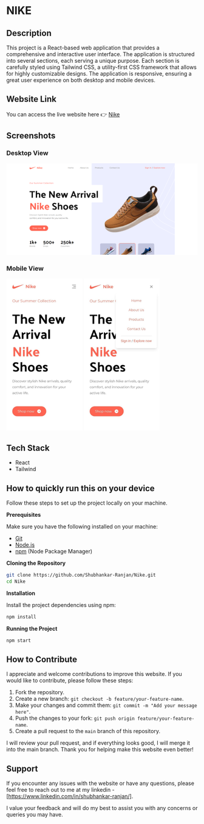 # NIKE

## Description

This project is a React-based web application that provides a comprehensive and interactive user interface. The application is structured into several sections, each serving a unique purpose. Each section is carefully styled using Tailwind CSS, a utility-first CSS framework that allows for highly customizable designs. The application is responsive, ensuring a great user experience on both desktop and mobile devices.

## Website Link

You can access the live website here 👉 [Nike](https://ranjan-nike.netlify.app/)

## Screenshots

### Desktop View

![Desktop Screenshot](image/desktop_ss.png)

### Mobile View

<!-- ![Mobile Screenshot without menu](image/mobile_ss1.jpg) -->
<!-- ![Mobile Screenshot with menu](image/mobile_ss2.jpg) -->
<img src="image/mobile_ss1.jpg" alt="Mobile Screenshot without menu" width="200"/>
<img src="image/mobile_ss2.jpg" alt="Mobile Screenshot with menu" width="200"/>

## Tech Stack

- React
- Tailwind

## How to quickly run this on your device

Follow these steps to set up the project locally on your machine.

**Prerequisites**

Make sure you have the following installed on your machine:

- [Git](https://git-scm.com/)
- [Node.js](https://nodejs.org/en)
- [npm](https://www.npmjs.com/) (Node Package Manager)

**Cloning the Repository**

```bash
git clone https://github.com/Shubhankar-Ranjan/Nike.git
cd Nike
```

**Installation**

Install the project dependencies using npm:

```bash
npm install
```


**Running the Project**

```bash
npm start
```

## How to Contribute

I appreciate and welcome contributions to improve this website. If you would like to contribute, please follow these steps:

1. Fork the repository.
2. Create a new branch: `git checkout -b feature/your-feature-name`.
3. Make your changes and commit them: `git commit -m "Add your message here"`.
4. Push the changes to your fork: `git push origin feature/your-feature-name`.
5. Create a pull request to the `main` branch of this repository.

I will review your pull request, and if everything looks good, I will merge it into the main branch. Thank you for helping make this website even better!

## Support

If you encounter any issues with the website or have any questions, please feel free to reach out to me at my linkedin - [https://www.linkedin.com/in/shubhankar-ranjan/].

I value your feedback and will do my best to assist you with any concerns or queries you may have.
